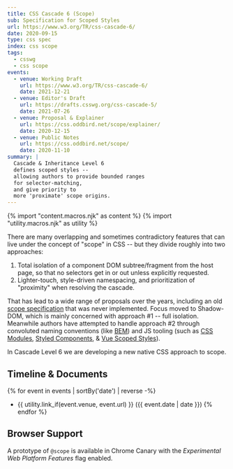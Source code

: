 ```yaml
---
title: CSS Cascade 6 (Scope)
sub: Specification for Scoped Styles
url: https://www.w3.org/TR/css-cascade-6/
date: 2020-09-15
type: css spec
index: css scope
tags:
  - csswg
  - css scope
events:
  - venue: Working Draft
    url: https://www.w3.org/TR/css-cascade-6/
    date: 2021-12-21
  - venue: Editor's Draft
    url: https://drafts.csswg.org/css-cascade-5/
    date: 2021-07-26
  - venue: Proposal & Explainer
    url: https://css.oddbird.net/scope/explainer/
    date: 2020-12-15
  - venue: Public Notes
    url: https://css.oddbird.net/scope/
    date: 2020-11-10
summary: |
  Cascade & Inheritance Level 6
  defines scoped styles --
  allowing authors to provide bounded ranges
  for selector-matching,
  and give priority to
  more 'proximate' scope origins.
---
```

{% import "content.macros.njk" as content %}
{% import "utility.macros.njk" as utility %}

There are many overlapping
and sometimes contradictory features
that can live under the concept of "scope" in CSS --
but they divide roughly into two approaches:

1. Total isolation of a component DOM subtree/fragment from the host page,
   so that no selectors get in or out
   unless explicitly requested.
2. Lighter-touch, style-driven namespacing,
   and prioritization of "proximity"
   when resolving the cascade.

That has lead to a wide range of proposals over the years,
including an old [scope specification][initial-spec]
that was never implemented.
Focus moved to Shadow-DOM,
which is mainly concerned with approach #1 --
full isolation.
Meanwhile authors have attempted to handle approach #2
through convoluted naming conventions (like [BEM][])
and JS tooling
(such as [CSS Modules][], [Styled Components][], & [Vue Scoped Styles][]).

In Cascade Level 6
we are developing a new native CSS approach to scope.

[initial-spec]: https://www.w3.org/TR/css-scoping-1/
[BEM]: https://getbem.com/
[CSS Modules]: https://github.com/css-modules/css-modules
[Styled Components]: https://styled-components.com/
[Vue Scoped Styles]: https://vue-loader.vuejs.org/guide/scoped-css.html

## Timeline & Documents

{% for event in events | sortBy('date') | reverse -%}
- {{ utility.link_if(event.venue, event.url) }} ({{ event.date | date }})
{% endfor %}

## Browser Support

A prototype of `@scope`
is available in Chrome Canary
with the _Experimental Web Platform Features_ flag enabled.
